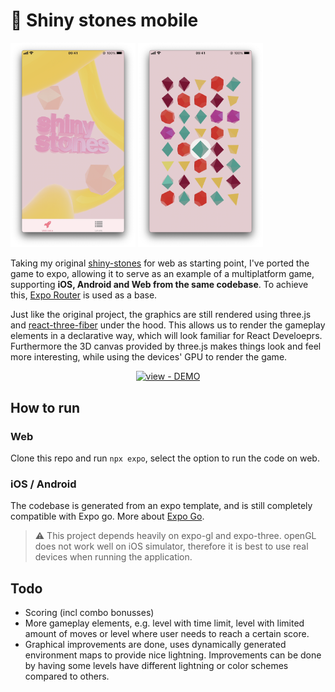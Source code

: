 # 💎 Shiny stones mobile

<img src="./screen_splash.png" width="200" >
<img src="./screen_level.png" width="200">

Taking my original [shiny-stones](https://github.com/pepf/shiny-stones) for web as starting point, I've ported the game to expo, allowing it to serve as an example of a multiplatform game, supporting **iOS, Android and Web from the same codebase**. To achieve this, [Expo Router](https://docs.expo.dev/router/introduction/) is used as a base.

Just like the original project, the graphics are still rendered using three.js and [react-three-fiber](https://docs.pmnd.rs/react-three-fiber/getting-started/introduction) under the hood. This allows us to render the gameplay elements in a declarative way, which will look familiar for React Develoeprs. Furthermore the 3D canvas provided by three.js makes things look and feel more interesting, while using the devices' GPU to render the game. 

<div align="center">

[![view - DEMO](https://img.shields.io/badge/play-shiny_stones-blue?style=for-the-badge)](https://shiny-stones-xi.vercel.app/)

</div>

## How to run
### Web
Clone this repo and run `npx expo`, select the option to run the code on web.

### iOS / Android
The codebase is generated from an expo template, and is still completely compatible with Expo go. More about [Expo Go](https://docs.expo.dev/get-started/expo-go/#install-expo-go-on-your-device).
> ⚠️ This project depends heavily on expo-gl and expo-three. openGL does not work well on iOS simulator, therefore it is best to use real devices when running the application.


## Todo
- Scoring (incl combo bonusses)
- More gameplay elements, e.g. level with time limit, level with limited amount of moves or level where user needs to reach a certain score.
- Graphical improvements are done, uses dynamically generated environment maps to provide nice lightning. Improvements can be done by having some levels have different lightning or color schemes compared to others.
